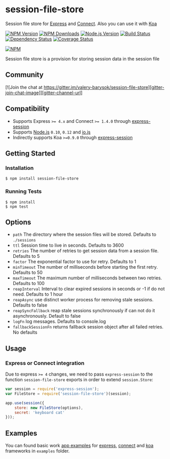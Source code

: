 # session-file-store

Session file store for [Express](http://expressjs.com/) and [Connect](https://github.com/senchalabs/connect).
Also you can use it with [Koa](http://koajs.com/)

[![NPM Version][npm-version-image]][npm-url]
[![NPM Downloads][npm-downloads-image]][npm-url]
[![Node.js Version][node-image]][node-url]
[![Build Status][travis-image]][travis-url]
[![Dependency Status][dependencies-image]][dependencies-url]
[![Coverage Status][coveralls-image]][coveralls-url]

[![NPM][npm-image]][npm-url]

Session file store is a provision for storing session data in the session file

## Community

[![Join the chat at https://gitter.im/valery-barysok/session-file-store][gitter-join-chat-image]][gitter-channel-url]

## Compatibility

* Supports Express `>= 4.x` and Connect `>= 1.4.0` through [express-session][express-session-url]
* Supports [Node.js][node-url] `0.10`, `0.12` and [io.js][io-url]
* Indirectly supports Koa `>=0.9.0` through [express-session][express-session-url]

## Getting Started

### Installation

    $ npm install session-file-store

### Running Tests

    $ npm install
    $ npm test

## Options

  - `path`              The directory where the session files will be stored. Defaults to `./sessions`
  - `ttl`               Session time to live in seconds. Defaults to 3600
  - `retries`           The number of retries to get session data from a session file. Defaults to 5
  - `factor`            The exponential factor to use for retry. Defaults to 1
  - `minTimeout`        The number of milliseconds before starting the first retry. Defaults to 50
  - `maxTimeout`        The maximum number of milliseconds between two retries. Defaults to 100
  - `reapInterval`      Interval to clear expired sessions in seconds or -1 if do not need. Defaults to 1 hour
  - `reapAsync`         use distinct worker process for removing stale sessions. Defaults to false
  - `reapSyncFallback`  reap stale sessions synchronously if can not do it asynchronously. Default to false
  - `logFn`             log messages. Defaults to console.log
  - `fallbackSessionFn` returns fallback session object after all failed retries. No defaults

## Usage

### Express or Connect integration

Due to express `>= 4` changes, we need to pass `express-session` to the function `session-file-store` exports in order to extend `session.Store`:

```js
var session = require('express-session');
var FileStore = require('session-file-store')(session);

app.use(session({
    store: new FileStore(options),
    secret: 'keyboard cat'
}));
```

## Examples

You can found basic work [app examples](https://github.com/valery-barysok/session-file-store/tree/master/examples)
for [express](https://github.com/valery-barysok/session-file-store/tree/master/examples/express-example),
[connect](https://github.com/valery-barysok/session-file-store/tree/master/examples/connect-example) and
[koa](https://github.com/valery-barysok/session-file-store/tree/master/examples/koa-example) frameworks in `examples` folder.

[npm-version-image]: https://img.shields.io/npm/v/session-file-store.svg?style=flat-square
[npm-downloads-image]: https://img.shields.io/npm/dm/session-file-store.svg?style=flat-square
[npm-image]: https://nodei.co/npm/session-file-store.png?downloads=true&downloadRank=true&stars=true
[npm-url]: https://npmjs.org/package/session-file-store
[travis-image]: https://img.shields.io/travis/valery-barysok/session-file-store/master.svg?style=flat-square
[travis-url]: https://travis-ci.org/valery-barysok/session-file-store
[dependencies-image]: https://david-dm.org/valery-barysok/session-file-store.svg?style=flat-square
[dependencies-url]: https://david-dm.org/valery-barysok/session-file-store
[coveralls-image]: https://img.shields.io/coveralls/valery-barysok/session-file-store/master.svg?style=flat-square
[coveralls-url]: https://coveralls.io/r/valery-barysok/session-file-store?branch=master
[node-image]: https://img.shields.io/node/v/session-file-store.svg?style=flat-square
[node-url]: http://nodejs.org/download/
[gitter-join-chat-image]: https://badges.gitter.im/Join%20Chat.svg
[gitter-channel-url]: https://gitter.im/valery-barysok/session-file-store
[express-session-url]: https://github.com/expressjs/session
[io-url]: https://iojs.org